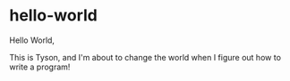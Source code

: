 # hello-world

Hello World,

This is Tyson, and I'm about to change the world when I figure out how to write a program!

